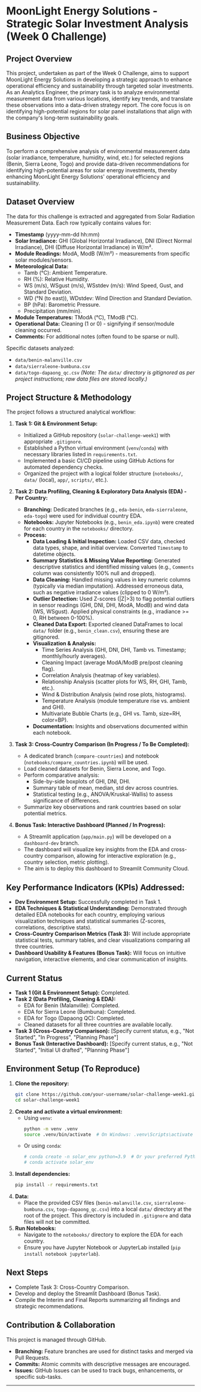 # MoonLight Energy Solutions - Strategic Solar Investment Analysis (Week 0 Challenge)

## Project Overview

This project, undertaken as part of the Week 0 Challenge, aims to support MoonLight Energy Solutions in developing a strategic approach to enhance operational efficiency and sustainability through targeted solar investments. As an Analytics Engineer, the primary task is to analyze environmental measurement data from various locations, identify key trends, and translate these observations into a data-driven strategy report. The core focus is on identifying high-potential regions for solar panel installations that align with the company's long-term sustainability goals.

## Business Objective

To perform a comprehensive analysis of environmental measurement data (solar irradiance, temperature, humidity, wind, etc.) for selected regions (Benin, Sierra Leone, Togo) and provide data-driven recommendations for identifying high-potential areas for solar energy investments, thereby enhancing MoonLight Energy Solutions' operational efficiency and sustainability.

## Dataset Overview

The data for this challenge is extracted and aggregated from Solar Radiation Measurement Data. Each row typically contains values for:
*   **Timestamp** (yyyy-mm-dd hh:mm)
*   **Solar Irradiance:** GHI (Global Horizontal Irradiance), DNI (Direct Normal Irradiance), DHI (Diffuse Horizontal Irradiance) in W/m².
*   **Module Readings:** ModA, ModB (W/m²) - measurements from specific solar modules/sensors.
*   **Meteorological Data:**
    *   Tamb (°C): Ambient Temperature.
    *   RH (%): Relative Humidity.
    *   WS (m/s), WSgust (m/s), WSstdev (m/s): Wind Speed, Gust, and Standard Deviation.
    *   WD (°N (to east)), WDstdev: Wind Direction and Standard Deviation.
    *   BP (hPa): Barometric Pressure.
    *   Precipitation (mm/min).
*   **Module Temperatures:** TModA (°C), TModB (°C).
*   **Operational Data:** Cleaning (1 or 0) - signifying if sensor/module cleaning occurred.
*   **Comments:** For additional notes (often found to be sparse or null).

Specific datasets analyzed:
*   `data/benin-malanville.csv`
*   `data/sierraleone-bumbuna.csv`
*   `data/togo-dapaong_qc.csv`
*(Note: The `data/` directory is gitignored as per project instructions; raw data files are stored locally.)*

## Project Structure & Methodology

The project follows a structured analytical workflow:

1.  **Task 1: Git & Environment Setup:**
    *   Initialized a GitHub repository (`solar-challenge-week1`) with appropriate `.gitignore`.
    *   Established a Python virtual environment (`venv`/`conda`) with necessary libraries listed in `requirements.txt`.
    *   Implemented a basic CI/CD pipeline using GitHub Actions for automated dependency checks.
    *   Organized the project with a logical folder structure (`notebooks/`, `data/` (local), `app/`, `scripts/`, etc.).

2.  **Task 2: Data Profiling, Cleaning & Exploratory Data Analysis (EDA) - Per Country:**
    *   **Branching:** Dedicated branches (e.g., `eda-benin`, `eda-sierraleone`, `eda-togo`) were used for individual country EDA.
    *   **Notebooks:** Jupyter Notebooks (e.g., `benin_eda.ipynb`) were created for each country in the `notebooks/` directory.
    *   **Process:**
        *   **Data Loading & Initial Inspection:** Loaded CSV data, checked data types, shape, and initial overview. Converted `Timestamp` to datetime objects.
        *   **Summary Statistics & Missing Value Reporting:** Generated descriptive statistics and identified missing values (e.g., `Comments` column was consistently 100% null and dropped).
        *   **Data Cleaning:** Handled missing values in key numeric columns (typically via median imputation). Addressed erroneous data, such as negative irradiance values (clipped to 0 W/m²).
        *   **Outlier Detection:** Used Z-scores (|Z|>3) to flag potential outliers in sensor readings (GHI, DNI, DHI, ModA, ModB) and wind data (WS, WSgust). Applied physical constraints (e.g., irradiance >= 0, RH between 0-100%).
        *   **Cleaned Data Export:** Exported cleaned DataFrames to local `data/` folder (e.g., `benin_clean.csv`), ensuring these are gitignored.
        *   **Visualization & Analysis:**
            *   Time Series Analysis (GHI, DNI, DHI, Tamb vs. Timestamp; monthly/hourly averages).
            *   Cleaning Impact (average ModA/ModB pre/post cleaning flag).
            *   Correlation Analysis (heatmap of key variables).
            *   Relationship Analysis (scatter plots for WS, RH, GHI, Tamb, etc.).
            *   Wind & Distribution Analysis (wind rose plots, histograms).
            *   Temperature Analysis (module temperature rise vs. ambient and GHI).
            *   Multivariate Bubble Charts (e.g., GHI vs. Tamb, size=RH, color=BP).
        *   **Documentation:** Insights and observations documented within each notebook.

3.  **Task 3: Cross-Country Comparison (In Progress / To Be Completed):**
    *   A dedicated branch (`compare-countries`) and notebook (`notebooks/compare_countries.ipynb`) will be used.
    *   Load cleaned datasets for Benin, Sierra Leone, and Togo.
    *   Perform comparative analysis:
        *   Side-by-side boxplots of GHI, DNI, DHI.
        *   Summary table of mean, median, std dev across countries.
        *   Statistical testing (e.g., ANOVA/Kruskal-Wallis) to assess significance of differences.
    *   Summarize key observations and rank countries based on solar potential metrics.

4.  **Bonus Task: Interactive Dashboard (Planned / In Progress):**
    *   A Streamlit application (`app/main.py`) will be developed on a `dashboard-dev` branch.
    *   The dashboard will visualize key insights from the EDA and cross-country comparison, allowing for interactive exploration (e.g., country selection, metric plotting).
    *   The aim is to deploy this dashboard to Streamlit Community Cloud.

## Key Performance Indicators (KPIs) Addressed:

*   **Dev Environment Setup:** Successfully completed in Task 1.
*   **EDA Techniques & Statistical Understanding:** Demonstrated through detailed EDA notebooks for each country, employing various visualization techniques and statistical summaries (Z-scores, correlations, descriptive stats).
*   **Cross-Country Comparison Metrics (Task 3):** Will include appropriate statistical tests, summary tables, and clear visualizations comparing all three countries.
*   **Dashboard Usability & Features (Bonus Task):** Will focus on intuitive navigation, interactive elements, and clear communication of insights.

## Current Status

*   **Task 1 (Git & Environment Setup):** Completed.
*   **Task 2 (Data Profiling, Cleaning & EDA):**
    *   EDA for Benin (Malanville): Completed.
    *   EDA for Sierra Leone (Bumbuna): Completed.
    *   EDA for Togo (Dapaong QC): Completed.
    *   Cleaned datasets for all three countries are available locally.
*   **Task 3 (Cross-Country Comparison):** [Specify current status, e.g., "Not Started", "In Progress", "Planning Phase"]
*   **Bonus Task (Interactive Dashboard):** [Specify current status, e.g., "Not Started", "Initial UI drafted", "Planning Phase"]

## Environment Setup (To Reproduce)

1.  **Clone the repository:**
    ```bash
    git clone https://github.com/your-username/solar-challenge-week1.git
    cd solar-challenge-week1
    ```
2.  **Create and activate a virtual environment:**
    *   Using `venv`:
        ```bash
        python -m venv .venv
        source .venv/bin/activate  # On Windows: .venv\Scripts\activate
        ```
    *   Or using `conda`:
        ```bash
        # conda create -n solar_env python=3.9  # Or your preferred Python version
        # conda activate solar_env
        ```
3.  **Install dependencies:**
    ```bash
    pip install -r requirements.txt
    ```
4.  **Data:**
    *   Place the provided CSV files (`benin-malanville.csv`, `sierraleone-bumbuna.csv`, `togo-dapaong_qc.csv`) into a local `data/` directory at the root of the project. This directory is included in `.gitignore` and data files will not be committed.
5.  **Run Notebooks:**
    *   Navigate to the `notebooks/` directory to explore the EDA for each country.
    *   Ensure you have Jupyter Notebook or JupyterLab installed (`pip install notebook jupyterlab`).

## Next Steps

*   Complete Task 3: Cross-Country Comparison.
*   Develop and deploy the Streamlit Dashboard (Bonus Task).
*   Compile the Interim and Final Reports summarizing all findings and strategic recommendations.

## Contribution & Collaboration

This project is managed through GitHub.
*   **Branching:** Feature branches are used for distinct tasks and merged via Pull Requests.
*   **Commits:** Atomic commits with descriptive messages are encouraged.
*   **Issues:** GitHub Issues can be used to track bugs, enhancements, or specific sub-tasks.

---